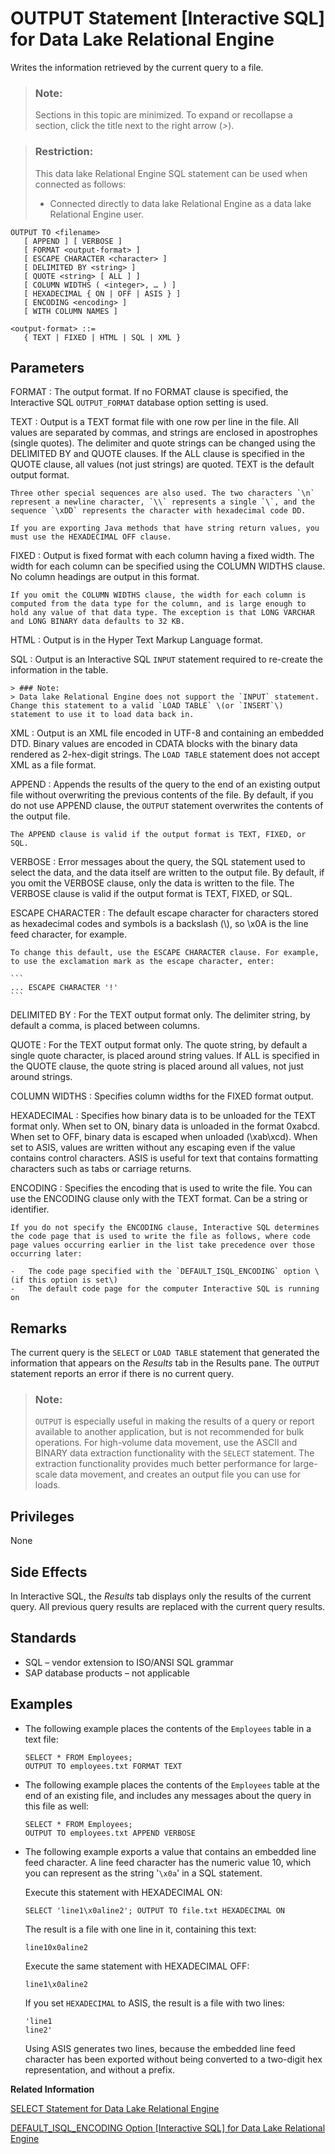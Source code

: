 <!-- loioa62189f884f21015aeec89ba6534af52 -->

# OUTPUT Statement \[Interactive SQL\] for Data Lake Relational Engine

Writes the information retrieved by the current query to a file.



> ### Note:  
> Sections in this topic are minimized. To expand or recollapse a section, click the title next to the right arrow \(*\>*\).



> ### Restriction:  
> This data lake Relational Engine SQL statement can be used when connected as follows:
> 
> -   Connected directly to data lake Relational Engine as a data lake Relational Engine user.



```
OUTPUT TO <filename> 
   [ APPEND ] [ VERBOSE ]
   [ FORMAT <output-format> ] 
   [ ESCAPE CHARACTER <character> ] 
   [ DELIMITED BY <string> ] 
   [ QUOTE <string> [ ALL ] ] 
   [ COLUMN WIDTHS ( <integer>, … ) ]
   [ HEXADECIMAL { ON | OFF | ASIS } ]
   [ ENCODING <encoding> ]
   [ WITH COLUMN NAMES ]
```

```
<output-format> ::=
   { TEXT | FIXED | HTML | SQL | XML }
```



<a name="loioa62189f884f21015aeec89ba6534af52__IQ_Parameters"/>

## Parameters

 FORMAT
 :   The output format. If no FORMAT clause is specified, the Interactive SQL `OUTPUT_FORMAT` database option setting is used.

  TEXT
 :   Output is a TEXT format file with one row per line in the file. All values are separated by commas, and strings are enclosed in apostrophes \(single quotes\). The delimiter and quote strings can be changed using the DELIMITED BY and QUOTE clauses. If the ALL clause is specified in the QUOTE clause, all values \(not just strings\) are quoted. TEXT is the default output format.

    Three other special sequences are also used. The two characters `\n` represent a newline character, `\\` represents a single `\`, and the sequence `\xDD` represents the character with hexadecimal code DD.

    If you are exporting Java methods that have string return values, you must use the HEXADECIMAL OFF clause.

  FIXED
 :   Output is fixed format with each column having a fixed width. The width for each column can be specified using the COLUMN WIDTHS clause. No column headings are output in this format.

    If you omit the COLUMN WIDTHS clause, the width for each column is computed from the data type for the column, and is large enough to hold any value of that data type. The exception is that LONG VARCHAR and LONG BINARY data defaults to 32 KB.

  HTML
 :   Output is in the Hyper Text Markup Language format.

  SQL
 :   Output is an Interactive SQL `INPUT` statement required to re-create the information in the table.

    > ### Note:  
    > Data lake Relational Engine does not support the `INPUT` statement. Change this statement to a valid `LOAD TABLE` \(or `INSERT`\) statement to use it to load data back in.

  XML
 :   Output is an XML file encoded in UTF-8 and containing an embedded DTD. Binary values are encoded in CDATA blocks with the binary data rendered as 2-hex-digit strings. The `LOAD TABLE` statement does not accept XML as a file format.

  APPEND
 :   Appends the results of the query to the end of an existing output file without overwriting the previous contents of the file. By default, if you do not use APPEND clause, the `OUTPUT` statement overwrites the contents of the output file.

    The APPEND clause is valid if the output format is TEXT, FIXED, or SQL.

  VERBOSE
 :   Error messages about the query, the SQL statement used to select the data, and the data itself are written to the output file. By default, if you omit the VERBOSE clause, only the data is written to the file. The VERBOSE clause is valid if the output format is TEXT, FIXED, or SQL.

  ESCAPE CHARACTER
 :   The default escape character for characters stored as hexadecimal codes and symbols is a backslash \(\\\), so \\x0A is the line feed character, for example.

    To change this default, use the ESCAPE CHARACTER clause. For example, to use the exclamation mark as the escape character, enter:

    ```
    ... ESCAPE CHARACTER '!'
    ```

  DELIMITED BY
 :   For the TEXT output format only. The delimiter string, by default a comma, is placed between columns.

  QUOTE
 :   For the TEXT output format only. The quote string, by default a single quote character, is placed around string values. If ALL is specified in the QUOTE clause, the quote string is placed around all values, not just around strings.

  COLUMN WIDTHS
 :   Specifies column widths for the FIXED format output.

  HEXADECIMAL
 :   Specifies how binary data is to be unloaded for the TEXT format only. When set to ON, binary data is unloaded in the format 0xabcd. When set to OFF, binary data is escaped when unloaded \(\\xab\\xcd\). When set to ASIS, values are written without any escaping even if the value contains control characters. ASIS is useful for text that contains formatting characters such as tabs or carriage returns.

  ENCODING
 :   Specifies the encoding that is used to write the file. You can use the ENCODING clause only with the TEXT format. Can be a string or identifier.

    If you do not specify the ENCODING clause, Interactive SQL determines the code page that is used to write the file as follows, where code page values occurring earlier in the list take precedence over those occurring later:

    -   The code page specified with the `DEFAULT_ISQL_ENCODING` option \(if this option is set\)
    -   The default code page for the computer Interactive SQL is running on

 

<a name="loioa62189f884f21015aeec89ba6534af52__IQ_Usage"/>

## Remarks

The current query is the `SELECT` or `LOAD TABLE` statement that generated the information that appears on the *Results* tab in the Results pane. The `OUTPUT` statement reports an error if there is no current query.

> ### Note:  
> `OUTPUT` is especially useful in making the results of a query or report available to another application, but is not recommended for bulk operations. For high-volume data movement, use the ASCII and BINARY data extraction functionality with the `SELECT` statement. The extraction functionality provides much better performance for large-scale data movement, and creates an output file you can use for loads.



<a name="loioa62189f884f21015aeec89ba6534af52__IQ_Permissions"/>

## Privileges

None



<a name="loioa62189f884f21015aeec89ba6534af52__IQ_Side_Effects"/>

## Side Effects

In Interactive SQL, the *Results* tab displays only the results of the current query. All previous query results are replaced with the current query results.



<a name="loioa62189f884f21015aeec89ba6534af52__IQ_Standards"/>

## Standards

-   SQL – vendor extension to ISO/ANSI SQL grammar
-   SAP database products – not applicable



<a name="loioa62189f884f21015aeec89ba6534af52__IQ_Examples"/>

## Examples

-   The following example places the contents of the `Employees` table in a text file:

    ```
    SELECT * FROM Employees; 
    OUTPUT TO employees.txt FORMAT TEXT
    ```

-   The following example places the contents of the `Employees` table at the end of an existing file, and includes any messages about the query in this file as well:

    ```
    SELECT * FROM Employees; 
    OUTPUT TO employees.txt APPEND VERBOSE
    ```

-   The following example exports a value that contains an embedded line feed character. A line feed character has the numeric value 10, which you can represent as the string '`\x0a`' in a SQL statement.

    Execute this statement with HEXADECIMAL ON:

    ```
    SELECT 'line1\x0aline2'; OUTPUT TO file.txt HEXADECIMAL ON
    ```

    The result is a file with one line in it, containing this text:

    ```
    line10x0aline2
    ```

    Execute the same statement with HEXADECIMAL OFF:

    ```
    line1\x0aline2
    ```

    If you set `HEXADECIMAL` to ASIS, the result is a file with two lines:

    ```
    'line1
    line2'
    ```

    Using ASIS generates two lines, because the embedded line feed character has been exported without being converted to a two-digit hex representation, and without a prefix.


**Related Information**  


[SELECT Statement for Data Lake Relational Engine](select-statement-for-data-lake-relational-engine-a624e72.md "Retrieves information from the database.")

[DEFAULT\_ISQL\_ENCODING Option \[Interactive SQL\] for Data Lake Relational Engine](../090-database-options/default-isql-encoding-option-interactive-sql-for-data-lake-relational-engine-a63407d.md "Specifies the code page used by READ and OUTPUT statements.")

